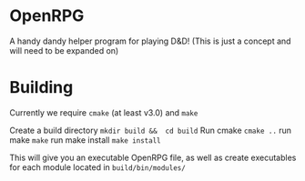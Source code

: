 # OpenRPG
A handy dandy helper program for playing D&amp;D! (This is just a concept and will need to be expanded on)

# Building
Currently we require `cmake` (at least v3.0) and `make`

Create a build directory `mkdir build &&  cd build`
Run cmake `cmake ..`
run make `make`
run make install `make install`

This will give you an executable OpenRPG file, as well as create executables for each module located in `build/bin/modules/`